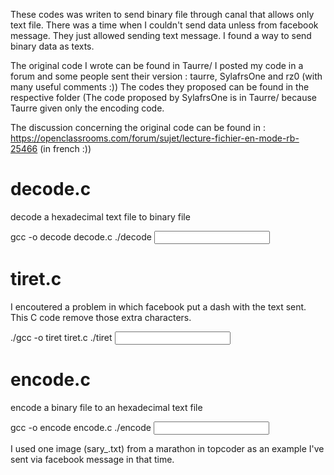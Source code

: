 These codes was writen to send binary file through canal that allows only text file.
There was a time when I couldn't send data unless from facebook message. They just allowed sending text message.
I found a way to send binary data as texts.

The original code I wrote can be found in Taurre/
I posted my code in a forum and some people sent their version :
taurre, SylafrsOne and rz0 (with many useful comments :))
The codes they proposed can be found in the respective folder (The code proposed by SylafrsOne is in Taurre/ because Taurre given only the encoding code.

The discussion concerning the original code can be found in :
https://openclassrooms.com/forum/sujet/lecture-fichier-en-mode-rb-25466
(in french :))

decode.c
=========

decode a hexadecimal text file to binary file

gcc -o decode decode.c
./decode <input file> <output file>

tiret.c
=======

I encoutered a problem in which facebook put a dash with the text sent.
This C code remove those extra characters.

./gcc -o tiret tiret.c
./tiret <input file> <output file>

encode.c
=========

encode a binary file to an hexadecimal text file

gcc -o encode encode.c
./encode <input file> <output file>

I used one image (sary_.txt) from a marathon in topcoder as an example I've sent via facebook message in that time.